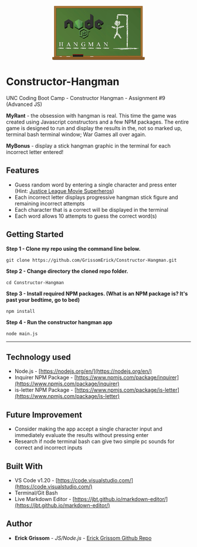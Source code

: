 <p align="center">
<img src="https://github.com/GrissomErick/Constructor-Hangman/blob/master/images/njshm.png?raw=true" alt="Project logo" width="50%"></img>
</p>


# Constructor-Hangman
 UNC Coding Boot Camp - Constructor Hangman - Assignment #9 (Advanced JS)
 <p></p>
 
**MyRant** - the obsession with hangman is real. This time the game was created using Javascript constructors and a few NPM packages. The entire game is designed to run and display the results in the, not so marked up, terminal bash terminal window; War Games all over again. 

**MyBonus** - display a stick hangman graphic in the terminal for each incorrect letter entered!

## Features

* Guess random word by entering a single character and press enter (Hint: [Justice League Movie Superheros](http://www.imdb.com/title/tt0974015/))
* Each incorrect letter displays progressive hangman stick figure and remaining incorrect attempts
* Each character that is a correct will be displayed in the terminal
* Each word allows 10 attempts to guess the correct word(s)

## Getting Started

**Step 1 - Clone my repo using the command line below.**
```
git clone https://github.com/GrissomErick/Constructor-Hangman.git
```
**Step 2 - Change directory the cloned repo folder.**
```
cd Constructor-Hangman
```
**Step 3 - Install required NPM packages. (What is an NPM package is? It's past your bedtime, go to bed)**
```
npm install
```
**Step 4 - Run the constructor hangman app**
```
node main.js
```
---
## Technology used
- Node.js - [https://nodejs.org/en/](https://nodejs.org/en/)
- Inquirer NPM Package - [https://www.npmjs.com/package/inquirer](https://www.npmjs.com/package/inquirer)
- is-letter NPM Package - [https://www.npmjs.com/package/is-letter](https://www.npmjs.com/package/is-letter)

## Future Improvement
* Consider making the app accept a single character input and immediately evaluate the results without pressing enter
* Research if node terminal bash can give two simple pc sounds for correct and incorrect inputs

## Built With

* VS Code v1.20 - [https://code.visualstudio.com/](https://code.visualstudio.com/)
* Terminal/Git Bash
* Live Markdown Editor - [https://jbt.github.io/markdown-editor/](https://jbt.github.io/markdown-editor/)

## Author

* **Erick Grissom** - *JS/Node.js* - [Erick Grissom Github Repo](https://github.com/GrissomErick/Constructor-Hangman)



